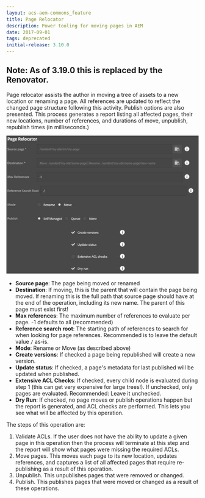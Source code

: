 ```yaml
---
layout: acs-aem-commons_feature
title: Page Relocator
description: Power tooling for moving pages in AEM
date: 2017-09-01
tags: deprecated
initial-release: 3.10.0
---
```


## Note: As of 3.19.0 this is replaced by the Renovator.

Page relocator assists the author in moving a tree of assets to a new location or renaming a page.  All references are updated to reflect the changed page structure following this activity.  Publish options are also presented.  This process generates a report listing all affected pages, their new locations, number of references, and durations of move, unpublish, republish times (in milliseconds.)

![Page Relocator](./images/page-relocator.png)

* **Source page**: The page being moved or renamed
* **Destination**: If moving, this is the parent that will contain the page being moved.  If renaming this is the full path that source page should have at the end of the operation, including its new name.  The parent of this page must exist first!
* **Max references**: The maximum number of references to evaluate per page.  -1 defaults to all (recommended)
* **Reference search root**: The starting path of references to search for when looking for page references.  Recommended is to leave the default value `/` as-is.
* **Mode**: Rename or Move (as described above)
* **Create versions**: If checked a page being republished will create a new version.
* **Update status**: If checked, a page's metadata for last published will be updated when published.
* **Extensive ACL Checks**: If checked, every child node is evaluated during step 1 (this can get very expensive for large trees!).  If unchecked, only pages are evaluated.  Recommended: Leave it unchecked.
* **Dry Run**: If checked, no page moves or publish operations happen but the report is generated, and ACL checks are performed.  This lets you see what will be affected by this operation.

The steps of this operation are:

1. Validate ACLs.  If the user does not have the ability to update a given page in this operation then the process will terminate at this step and the report will show what pages were missing the required ACLs.
2. Move pages.  This moves each page to its new location, updates references, and captures a list of all affected pages that require re-publishing as a result of this operation.
3. Unpublish.  This unpublishes pages that were removed or changed.
4. Publish.  This publishes pages that were moved or changed as a result of these operations.
